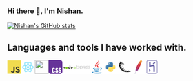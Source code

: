 ### Hi there 👋, I'm Nishan.

[![Nishan's GitHub stats](https://github-readme-stats.vercel.app/api?username=nishan-soni)](https://github.com/anuraghazra/github-readme-stats)

## Languages and tools I have worked with.

<img height="32" align = 'left' width="32" src="https://raw.githubusercontent.com/devicons/devicon/master/icons/javascript/javascript-original.svg"/>
<img height="32" align = 'left' width="32" src="https://raw.githubusercontent.com/github/explore/80688e429a7d4ef2fca1e82350fe8e3517d3494d/topics/react/react.png" />
<img height="32" align = 'left' width="32" src="https://raw.githubusercontent.com/devicons/devicon/master/icons/html/html-original.svg" />
<img height="32" align = 'left' width="32" src="https://raw.githubusercontent.com/devicons/devicon/master/icons/css/css-original.svg" />
<img height="32" align = 'left' width="32" src="https://github.com/devicons/devicon/blob/master/icons/nodejs/nodejs-original-wordmark.svg" />
<img height="32" align = 'left' width="32" src="https://raw.githubusercontent.com/github/explore/80688e429a7d4ef2fca1e82350fe8e3517d3494d/topics/express/express.png" />
<img height="32" align = 'left' width="32" src="https://raw.githubusercontent.com/devicons/devicon/master/icons/java/java-original.svg" />
<img height="32" align = 'left' width="32" src="https://raw.githubusercontent.com/github/explore/80688e429a7d4ef2fca1e82350fe8e3517d3494d/topics/python/python.png" />
<img height="32" align = 'left' width="32" src="https://raw.githubusercontent.com/devicons/devicon/master/icons/flask/flask-original.svg" />
<img height="32" align = 'left' width="32" src="https://raw.githubusercontent.com/github/explore/80688e429a7d4ef2fca1e82350fe8e3517d3494d/topics/maven/maven.png"/>
<img height="32" align = 'left' width="32" src="https://raw.githubusercontent.com/devicons/devicon/master/icons/heroku/heroku-original.svg" />



<!--
**nishan-soni/nishan-soni** is a ✨ _special_ ✨ repository because its `README.md` (this file) appears on your GitHub profile.

Here are some ideas to get you started:
![](https://visitor-badge.laobi.icu/badge?page_id=nishan-soni.nishan-soni)
- 🔭 I’m currently working on ...
- 🌱 I’m currently learning ...
- 👯 I’m looking to collaborate on ...
- 🤔 I’m looking for help with ...
- 💬 Ask me about ...
- 📫 How to reach me: ...
- 😄 Pronouns: ...
- ⚡ Fun fact: ...
-->
